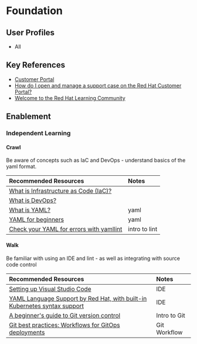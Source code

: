 # Foundation

## User Profiles

* All

## Key References

* [Customer Portal](https://access.redhat.com/)
* [How do I open and manage a support case on the Red Hat Customer Portal?](https://access.redhat.com/articles/38363)
* [Welcome to the Red Hat Learning Community](https://learn.redhat.com/)

## Enablement

### Independent Learning

#### Crawl

Be aware of concepts such as IaC and DevOps - understand basics of the yaml format.

| Recommended Resources | Notes |
| :-------------------- | :---- |
| [What is Infrastructure as Code (IaC)?](https://www.redhat.com/en/topics/automation/what-is-infrastructure-as-code-iac) | |
| [What is DevOps?](https://www.redhat.com/en/topics/devops/what-is-devops) |
| [What is YAML?](https://www.redhat.com/en/topics/automation/what-is-yaml) | yaml | 
| [YAML for beginners](https://www.redhat.com/en/blog/yaml-beginners) | yaml | 
| [Check your YAML for errors with yamllint](https://www.redhat.com/en/blog/check-yaml-yamllint) | intro to lint |

#### Walk

Be familiar with using an IDE and lint - as well as integrating with source code control

| Recommended Resources | Notes |
| :-------------------- | :---- |
| [Setting up Visual Studio Code](https://code.visualstudio.com/docs/setup/setup-overview) | IDE |
| [YAML Language Support by Red Hat, with built-in Kubernetes syntax support](https://marketplace.visualstudio.com/items?itemName=redhat.vscode-yaml) | IDE |
| [A beginner's guide to Git version control](https://developers.redhat.com/articles/2023/08/02/beginners-guide-git-version-control#) | Intro to Git |
| [Git best practices: Workflows for GitOps deployments](https://developers.redhat.com/articles/2022/07/20/git-workflows-best-practices-gitops-deployments#) | Git Workflow |
